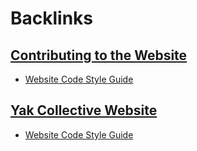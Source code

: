 
# Backlinks
## [Contributing to the Website](<Contributing to the Website.md>)
- [Website Code Style Guide](<Website Code Style Guide.md>)

## [Yak Collective Website](<Yak Collective Website.md>)
- [Website Code Style Guide](<Website Code Style Guide.md>)

